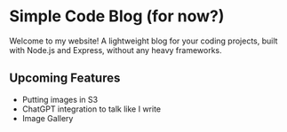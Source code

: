 # Simple Code Blog (for now?)

Welcome to my website!
A lightweight blog for your coding projects, built with Node.js and Express, without any heavy frameworks.

## Upcoming Features

* Putting images in S3
* ChatGPT integration to talk like I write
* Image Gallery
